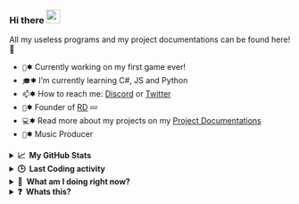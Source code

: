 ### Hi there <a href="https://yungbeatz-carrd.co"><img src="https://media.giphy.com/media/hvRJCLFzcasrR4ia7z/giphy.gif" width="25px"></a>
All my useless programs and my project documentations can be found here! :rofl:

- `🏢`🟌&nbsp;Currently working on my first game ever!
- `🎓`🟌&nbsp;I’m currently learning C#, JS and Python
- `📫`🟌&nbsp;How to reach me: [Discord](https://discord.com/users/605760781664911380) or [Twitter](https://twitter.com/ily_yungbeatz)
- `👑`🟌 Founder of [RD](http://relaxed-downtown.ml) 💤
- `💻`🟌&nbsp;Read more about my projects on my [Project Documentations](https://github.com/yungbeatz/My-Portfolios)
- `🎵`🟌 Music Producer



<details>
  <summary><b>📈&nbsp;&nbsp;My GitHub Stats</b></summary>
  <br/>
  <p align="center"><br>
  <a href="https://github.com/yungbeatz">
    <img src="https://github-readme-stats.vercel.app/api?username=yungbeatz&show_icons=true&theme=dark"/>
     </a>
</details>

<details>
  <summary><b>🕒&nbsp;&nbsp;Last Coding activity</b></summary>
  <br/>
  <p align="center"><br>
  <a href="https://github.com/yungbeatz">
 <img src="https://github-readme-stats-taupe-two.vercel.app/api/wakatime?username=yung&hide_title=true&hide_border=true&langs_count=5&bg_color=00000000&text_color=777"/>
     </a>  
</details>
<details>
  <summary><b>👀&nbsp;&nbsp;What am I doing right now?</b></summary>
  <br/>
  <p align="center"><br>
 <p align="center"><br>
  <a href="https://discord.com/users/605760781664911380">
    <img src="https://lanyard-profile-readme.vercel.app/api/605760781664911380"/>
     </a>
  </p>
</details>
<details>
  <summary><b>❓&nbsp;&nbsp;Whats this?</b></summary>
	  <br/>
 <p align="center"><br>
  <a href="https://media.giphy.com/media/NedT3iYk8tGjDfEYw3/giphy.gif">
    <img src="https://media.giphy.com/media/NedT3iYk8tGjDfEYw3/giphy.gif"/>
     </a>
  </p>
</details>










 










